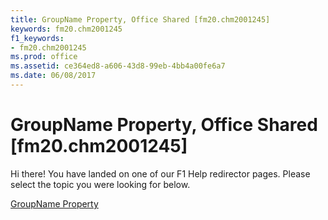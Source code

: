 ```yaml
---
title: GroupName Property, Office Shared [fm20.chm2001245]
keywords: fm20.chm2001245
f1_keywords:
- fm20.chm2001245
ms.prod: office
ms.assetid: ce364ed8-a606-43d8-99eb-4bb4a00fe6a7
ms.date: 06/08/2017
---
```



# GroupName Property, Office Shared [fm20.chm2001245]

Hi there! You have landed on one of our F1 Help redirector pages. Please select the topic you were looking for below.

[GroupName Property](http://msdn.microsoft.com/library/ae7312e7-3125-3110-1c90-bb87c4453e32%28Office.15%29.aspx)

